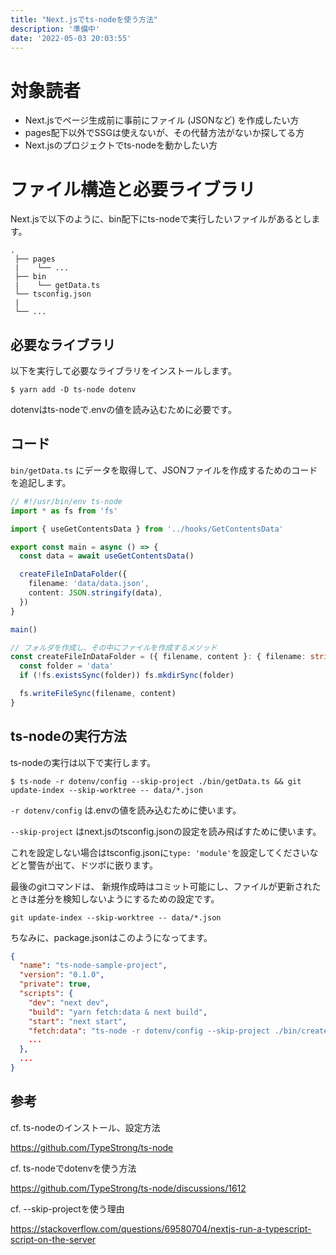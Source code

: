 ```yaml
---
title: "Next.jsでts-nodeを使う方法"
description: '準備中'
date: '2022-05-03 20:03:55'
---
```


<Pending>

# 対象読者
- Next.jsでページ生成前に事前にファイル (JSONなど) を作成したい方
- pages配下以外でSSGは使えないが、その代替方法がないか探してる方
- Next.jsのプロジェクトでts-nodeを動かしたい方

# ファイル構造と必要ライブラリ
Next.jsで以下のように、bin配下にts-nodeで実行したいファイルがあるとします。

```text
.
 ├── pages
 |    └── ...
 ├── bin
 |    └── getData.ts
 └── tsconfig.json
 |
 └── ...
```

## 必要なライブラリ
以下を実行して必要なライブラリをインストールします。

```shell
$ yarn add -D ts-node dotenv
```

dotenvはts-nodeで.envの値を読み込むために必要です。

## コード
`bin/getData.ts` にデータを取得して、JSONファイルを作成するためのコードを追記します。

```ts
// #!/usr/bin/env ts-node
import * as fs from 'fs'

import { useGetContentsData } from '../hooks/GetContentsData'

export const main = async () => {
  const data = await useGetContentsData()

  createFileInDataFolder({
    filename: 'data/data.json',
    content: JSON.stringify(data),
  })
}

main()

// フォルダを作成し、その中にファイルを作成するメソッド
const createFileInDataFolder = ({ filename, content }: { filename: string; content: string }) => {
  const folder = 'data'
  if (!fs.existsSync(folder)) fs.mkdirSync(folder)

  fs.writeFileSync(filename, content)
}
```

## ts-nodeの実行方法
ts-nodeの実行は以下で実行します。

```shell
$ ts-node -r dotenv/config --skip-project ./bin/getData.ts && git update-index --skip-worktree -- data/*.json
```

`-r dotenv/config` は.envの値を読み込むために使います。

`--skip-project` はnext.jsのtsconfig.jsonの設定を読み飛ばすために使います。

これを設定しない場合はtsconfig.jsonに`type: 'module'`を設定してくださいなどと警告が出て、ドツボに嵌ります。

最後のgitコマンドは、 新規作成時はコミット可能にし、ファイルが更新されたときは差分を検知しないようにするための設定です。

`git update-index --skip-worktree -- data/*.json`

ちなみに、package.jsonはこのようになってます。

```json
{
  "name": "ts-node-sample-project",
  "version": "0.1.0",
  "private": true,
  "scripts": {
    "dev": "next dev",
    "build": "yarn fetch:data & next build",
    "start": "next start",
    "fetch:data": "ts-node -r dotenv/config --skip-project ./bin/createCategories.ts && git update-index --skip-worktree -- data/*.json",
    ...
  },
  ...
}
```

## 参考
cf. ts-nodeのインストール、設定方法

https://github.com/TypeStrong/ts-node

cf. ts-nodeでdotenvを使う方法

https://github.com/TypeStrong/ts-node/discussions/1612

cf. --skip-projectを使う理由

https://stackoverflow.com/questions/69580704/nextjs-run-a-typescript-script-on-the-server
</Pending>

